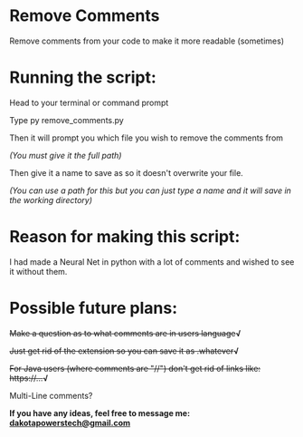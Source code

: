 # Remove Comments

Remove comments from your code to make it more readable (sometimes)

# Running the script:

Head to your terminal or command prompt

Type py remove_comments.py

Then it will prompt you which file you wish to remove the comments from

_(You must give it the full path)_

Then give it a name to save as so it doesn't overwrite your file.

_(You can use a path for this but you can just type a name and it will save in the working directory)_

# Reason for making this script:

I had made a Neural Net in python with a lot of comments and wished to see it without them.


# Possible future plans:

~~Make a question as to what comments are in users language~~**√**

~~Just get rid of the extension so you can save it as .whatever~~**√**

~~For Java users (where comments are "//") don't get rid of links like: https://...~~**√**

Multi-Line comments?

**If you have any ideas, feel free to message me: dakotapowerstech@gmail.com**
    
